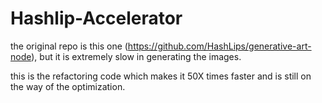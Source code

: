 # Hashlip-Accelerator

the original repo is this one (https://github.com/HashLips/generative-art-node), but it is extremely slow in generating the images.

this is the refactoring code which makes it 50X times faster and is still on the way of the optimization.

